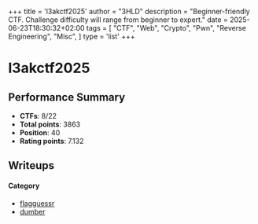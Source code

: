 +++
title = 'l3akctf2025'
author = "3HLD"
description = "Beginner-friendly CTF. Challenge difficulty will range from beginner to expert."
date = 2025-06-23T18:30:32+02:00
tags = [
    "CTF",
    "Web",
    "Crypto",
    "Pwn",
    "Reverse Engineering",
    "Misc",
]
type = 'list'
+++

#  l3akctf2025

## Performance Summary

- **CTFs**: 8/22
- **Total points**: 3863
- **Position**: 40
- **Rating points**: 7.132

## Writeups

#### Category

- [flagguessr](/writeups/l3akctf2025/flagguessr/)
- [dumber](/writeups/l3akctf2025/dumber/)